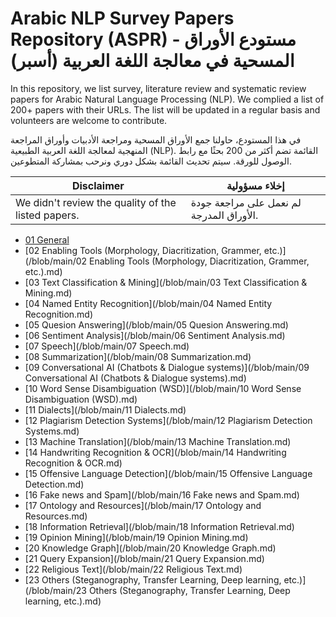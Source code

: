 # Arabic NLP Survey Papers Repository (ASPR) - مستودع الأوراق المسحية في معالجة اللغة العربية (أسبر)

In this repository, we list survey, literature review and systematic review papers for Arabic Natural Language Processing (NLP). We complied a list of 200+ papers with their URLs. The list will be updated in a regular basis and volunteers are welcome to contribute. 

في هذا المستودع، حاولنا جمع الأوراق المسحية ومراجعة الأدبيات وأوراق المراجعة المنهجية لمعالجة اللغة العربية الطبيعية (NLP). القائمة تضم أكثر من 200 بحثًا مع رابط الوصول للورقة. سيتم تحديث القائمة بشكل دوري  ونرحب بمشاركة المتطوعين.


|Disclaimer| إخلاء مسؤولية |
|----------|----------------|
| We didn't review the quality of the listed papers.  | لم نعمل على مراجعة جودة الأوراق المدرجة. |

- [01 General](/blob/main/01-General.md)
- [02 Enabling Tools (Morphology, Diacritization, Grammer, etc.)](/blob/main/02 Enabling Tools (Morphology, Diacritization, Grammer, etc.).md)
- [03 Text Classification & Mining](/blob/main/03 Text Classification & Mining.md)
- [04 Named Entity Recognition](/blob/main/04 Named Entity Recognition.md)
- [05 Quesion Answering](/blob/main/05 Quesion Answering.md)
- [06 Sentiment Analysis](/blob/main/06 Sentiment Analysis.md)
- [07 Speech](/blob/main/07 Speech.md)
- [08 Summarization](/blob/main/08 Summarization.md)
- [09 Conversational AI (Chatbots & Dialogue systems)](/blob/main/09 Conversational AI (Chatbots & Dialogue systems).md)
- [10 Word Sense Disambiguation (WSD)](/blob/main/10 Word Sense Disambiguation (WSD).md)
- [11 Dialects](/blob/main/11 Dialects.md)
- [12 Plagiarism Detection Systems](/blob/main/12 Plagiarism Detection Systems.md)
- [13 Machine Translation](/blob/main/13 Machine Translation.md)
- [14 Handwriting Recognition & OCR](/blob/main/14 Handwriting Recognition & OCR.md)
- [15 Offensive Language Detection](/blob/main/15 Offensive Language Detection.md)
- [16 Fake news and Spam](/blob/main/16 Fake news and Spam.md)
- [17 Ontology and Resources](/blob/main/17 Ontology and Resources.md)
- [18 Information Retrieval](/blob/main/18 Information Retrieval.md)
- [19 Opinion Mining](/blob/main/19 Opinion Mining.md)
- [20 Knowledge Graph](/blob/main/20 Knowledge Graph.md)
- [21 Query Expansion](/blob/main/21 Query Expansion.md)
- [22 Religious Text](/blob/main/22 Religious Text.md)
- [23 Others (Steganography, Transfer Learning, Deep learning, etc.)](/blob/main/23 Others (Steganography, Transfer Learning, Deep learning, etc.).md)